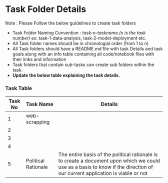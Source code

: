 # Task Folder Details

Note : Please Follow the below guidelines to create task folders
- Task Folder Naming Convention : _task-n-taskname.(n is the task number)_  ex: task-1-data-analysis, task-2-model-deployment etc.
- All Task folder names should be in chronologial order (from 1 to n)
- All Task folders should have a README.md file with task Details and task goals along with an info table containing all code/notebook files with their links and information
- Task folders that contain sub-tasks can create sub folders within the task.
- __Update the below table explaining the task details.__

### Task Table

| Task No| Task Name | Details |
|-|-|-|
|1|web-scrapping|         |
|2|         |         |
|3|         |         |
|4|         |         |
|5|Political Rationale| The entire basis of the political rationale is to create a document upon which we could use as a basis to know if the direction of our current application is viable or not|
